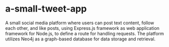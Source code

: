 # a-small-tweet-app
A small social media platform where users can post text content, follow each other, and like posts, using Express.js framework as web application framework for Node.js, to define a route for handling requests. The platform utilizes Neo4j as a graph-based database for data storage and retrieval.
